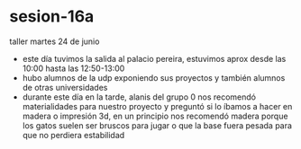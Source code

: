 # sesion-16a

taller martes 24 de junio

- este día tuvimos la salida al palacio pereira, estuvimos aprox desde las 10:00 hasta las 12:50-13:00
- hubo alumnos de la udp exponiendo sus proyectos y también alumnos de otras universidades
- durante este día en la tarde, alanis del grupo 0 nos recomendó materialidades para nuestro proyecto y preguntó si lo íbamos a hacer en madera o impresión 3d, en un principio nos recomendó madera porque los gatos suelen ser bruscos para jugar o que la base fuera pesada para que no perdiera estabilidad
